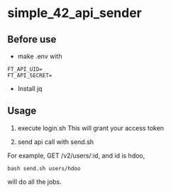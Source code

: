 # simple_42_api_sender

## Before use

- make .env with

```
FT_API_UID=
FT_API_SECRET=
```

- Install jq

## Usage

1. execute login.sh
   This will grant your access token

2. send api call with send.sh

For example, GET /v2/users/:id, and id is hdoo,

```
bash send.sh users/hdoo
```

will do all the jobs.
